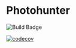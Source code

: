 # Photohunter

![Build Badge](https://travis-ci.com/Flooooooooooorian/Photohunter.svg?branch=master)


[![codecov](https://codecov.io/gh/Flooooooooooorian/Photohunter/branch/master/graph/badge.svg?token=QJLSWOQCKW)](https://codecov.io/gh/Flooooooooooorian/Photohunter)

